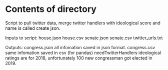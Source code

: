 # Contents of directory

Script to pull twitter data, merge twitter handlers with ideological score and name is called create json.

Inputs to script:
house.json house.csv senate.json senate.csv twitter_urls.txt

Outputs:
congress.json all infomation saved in json format.
congress.csv same infomation saved in csv (for pandas)
needTwitterHandlers ideological ratings are for 2018, unfortunately 100 new congressman got elected in 2019.